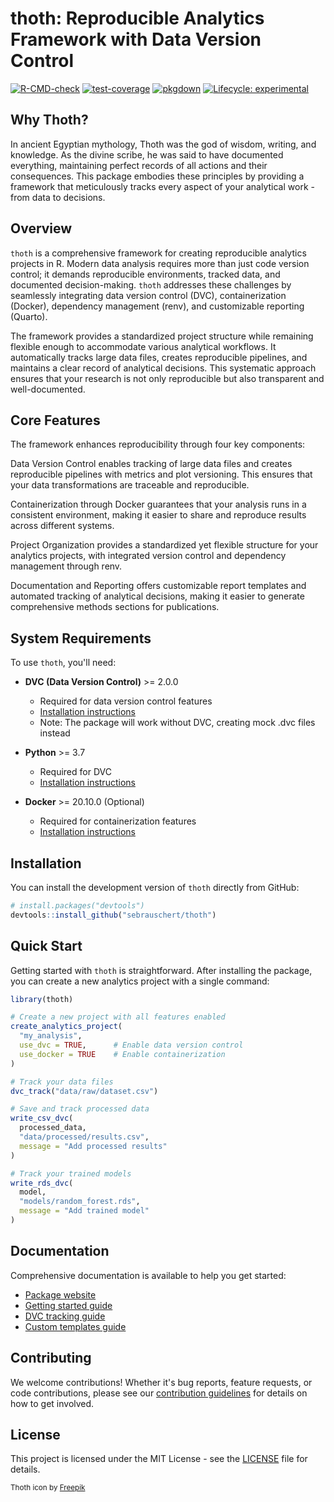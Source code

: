 # thoth: Reproducible Analytics Framework with Data Version Control

<!-- badges: start -->
[![R-CMD-check](https://github.com/sebrauschert/thoth/actions/workflows/R-CMD-check.yaml/badge.svg)](https://github.com/sebrauschert/thoth/actions/workflows/R-CMD-check.yaml)
[![test-coverage](https://github.com/sebrauschert/thoth/actions/workflows/test-coverage.yaml/badge.svg)](https://github.com/sebrauschert/thoth/actions/workflows/test-coverage.yaml)
[![pkgdown](https://github.com/sebrauschert/thoth/actions/workflows/pkgdown.yaml/badge.svg)](https://github.com/sebrauschert/thoth/actions/workflows/pkgdown.yaml)
[![Lifecycle: experimental](https://img.shields.io/badge/lifecycle-experimental-orange.svg)](https://lifecycle.r-lib.org/articles/stages.html#experimental)
<!-- badges: end -->

## Why Thoth?

In ancient Egyptian mythology, Thoth was the god of wisdom, writing, and knowledge. As the divine scribe, he was said to have documented everything, maintaining perfect records of all actions and their consequences. This package embodies these principles by providing a framework that meticulously tracks every aspect of your analytical work - from data to decisions.

## Overview

`thoth` is a comprehensive framework for creating reproducible analytics projects in R. Modern data analysis requires more than just code version control; it demands reproducible environments, tracked data, and documented decision-making. `thoth` addresses these challenges by seamlessly integrating data version control (DVC), containerization (Docker), dependency management (renv), and customizable reporting (Quarto).

The framework provides a standardized project structure while remaining flexible enough to accommodate various analytical workflows. It automatically tracks large data files, creates reproducible pipelines, and maintains a clear record of analytical decisions. This systematic approach ensures that your research is not only reproducible but also transparent and well-documented.

## Core Features

The framework enhances reproducibility through four key components:

Data Version Control enables tracking of large data files and creates reproducible pipelines with metrics and plot versioning. This ensures that your data transformations are traceable and reproducible.

Containerization through Docker guarantees that your analysis runs in a consistent environment, making it easier to share and reproduce results across different systems.

Project Organization provides a standardized yet flexible structure for your analytics projects, with integrated version control and dependency management through renv.

Documentation and Reporting offers customizable report templates and automated tracking of analytical decisions, making it easier to generate comprehensive methods sections for publications.

## System Requirements

To use `thoth`, you'll need:

* **DVC (Data Version Control)** >= 2.0.0
  - Required for data version control features
  - [Installation instructions](https://dvc.org/doc/install)
  - Note: The package will work without DVC, creating mock .dvc files instead

* **Python** >= 3.7
  - Required for DVC
  - [Installation instructions](https://www.python.org/downloads/)

* **Docker** >= 20.10.0 (Optional)
  - Required for containerization features
  - [Installation instructions](https://docs.docker.com/get-docker/)

## Installation

You can install the development version of `thoth` directly from GitHub:

```r
# install.packages("devtools")
devtools::install_github("sebrauschert/thoth")
```

## Quick Start

Getting started with `thoth` is straightforward. After installing the package, you can create a new analytics project with a single command:

```r
library(thoth)

# Create a new project with all features enabled
create_analytics_project(
  "my_analysis",
  use_dvc = TRUE,      # Enable data version control
  use_docker = TRUE    # Enable containerization
)

# Track your data files
dvc_track("data/raw/dataset.csv")

# Save and track processed data
write_csv_dvc(
  processed_data,
  "data/processed/results.csv",
  message = "Add processed results"
)

# Track your trained models
write_rds_dvc(
  model,
  "models/random_forest.rds",
  message = "Add trained model"
)
```

## Documentation

Comprehensive documentation is available to help you get started:

* [Package website](https://sebrauschert.github.io/thoth/)
* [Getting started guide](https://sebrauschert.github.io/thoth/articles/thoth.html)
* [DVC tracking guide](https://sebrauschert.github.io/thoth/articles/dvc-tracking.html)
* [Custom templates guide](https://sebrauschert.github.io/thoth/articles/custom-templates.html)

## Contributing

We welcome contributions! Whether it's bug reports, feature requests, or code contributions, please see our [contribution guidelines](CONTRIBUTING.md) for details on how to get involved.

## License

This project is licensed under the MIT License - see the [LICENSE](LICENSE) file for details.

<sub>Thoth icon by [Freepik](https://www.freepik.com)</sub>